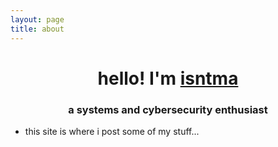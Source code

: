 ```yaml
---
layout: page
title: about
---
```


<h1 align="center">hello! I'm <a href="https://github.com/isntma">isntma</a></h1>
<h3 align="center">a systems and cybersecurity enthusiast</h3>

* this site is where i post some of my stuff...
